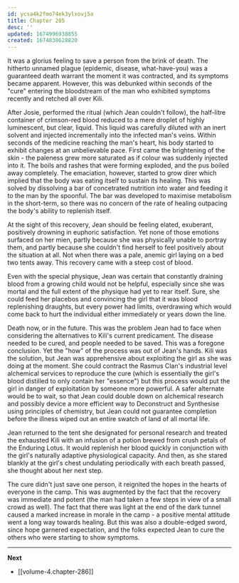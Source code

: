 ```yaml
---
id: ycsa4k2fmo74ek3ylxovj5a
title: Chapter 285
desc: ''
updated: 1674996938855
created: 1674838628820
---
```


It was a glorius feeling to save a person from the brink of death. The hitherto unnamed plague (epidemic, disease, what-have-you) was a guaranteed death warrant the moment it was contracted, and its symptoms became apparent. However, this was debunked within seconds of the "cure" entering the bloodstream of the man who exhibited symptoms recently and retched all over Kili.

After Josie, performed the ritual (which Jean couldn't follow), the half-litre container of crimson-red blood reduced to a mere droplet of highly luminescent, but clear, liquid. This liquid was carefully diluted with an inert solvent and injected incrementally into the infected man's veins. Within seconds of the medicine reaching the man's heart, his body started to exhibit changes at an unbelievable pace. First came the brightening of the skin - the paleness grew more saturated as if colour was suddenly injected into it. The boils and rashes that were forming exploded, and the pus boiled away completely. The emaciation, however, started to grow direr which implied that the body was eating itself to sustain its healing. This was solved by dissolving a bar of concetrated nutrition into water and feeding it to the man by the spoonful. The bar was developed to maximise metabolism in the short-term, so there was no concern of the rate of healing outpacing the body's ability to replenish itself.

At the sight of this recovery, Jean should be feeling elated, exuberant, positively drowning in euphoric satisfaction. Yet none of those emotions surfaced on her mien, partly because she was physically unable to portray them, and partly because she couldn't find herself to feel positively about the situation at all. Not when there was a pale, anemic girl laying on a bed two tents away. This recovery came with a steep cost of blood.

Even with the special physique, Jean was certain that constantly draining blood from a growing child would not be helpful, especially since she was mortal and the full extent of the physique had yet to rear itself. Sure, she could feed her placebos and convincing the girl that it was blood replenishing draughts, but every power had limits, overdrawing which would come back to hurt the individual either immediately or years down the line.

Death now, or in the future. This was the problem Jean had to face when considering the alternatives to Kili's current predicament. The disease needed to be cured, and people needed to be saved. This was a foregone conclusion. Yet the "how" of the process was out of Jean's hands. Kili was the solution, but Jean was apprehensive about exploiting the girl as she was doing at the moment. She could contract the Rasmus Clan's industrial level alchemical services to reproduce the cure (which is essentially the girl's blood distilled to only contain her "essence") but this process would put the girl in danger of exploitation by someone more powerful. A safer alternate would be to wait, so that Jean could double down on alchemical research and possibly device a more efficient way to Deconstruct and Synthesise using principles of chemistry, but Jean could not guarantee completion before the illness wiped out an entire swatch of land of all mortal life.

Jean returned to the tent she designated for personal research and treated the exhausted Kili with an infusion of a potion brewed from crush petals of the Enduring Lotus. It would replenish her blood quickly in conjunction with the girl's naturally adaptive physiological capacity. And then, as she stared blankly at the girl's chest undulating periodically with each breath passed, she thought about her next step.

The cure didn't just save one person, it reignited the hopes in the hearts of everyone in the camp. This was augmented by the fact that the recovery was immediate and potent (the man had taken a few steps in view of a small crowd as well). The fact that there was light at the end of the dark tunnel caused a marked increase in morale in the camp - a positive mental attitude went a long way towards healing. But this was also a double-edged sword, since hope garnered expectation, and the folks expected Jean to cure the others who were starting to show symptoms.

____

**Next**
* [[volume-4.chapter-286]]